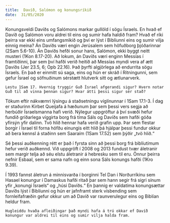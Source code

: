 ```yaml
---
title:  Davíð, Salómon og konungsríkið
date:  31/05/2020
---
```


Konungsveldi Davíðs og Salómons markar gullöld í sögu Ísraels. En hvað ef Davíð og Salómon voru aldrei til eins og sumir hafa haldið fram? Hvað ef ríki þeirra var ekki eins umfangsmikið og því er lýst í Biblíunni eins og sumir vilja einnig meina? Án Davíðs væri engin Jerúsalem sem höfuðborg þjóðarinnar (2Sam 5.6-10). Án Davíðs hefði sonur hans, Salómon, ekki byggt neitt musteri (1Kon 8.17-20). Að lokum, án Davíðs væri enginn Messías í framtíðinni, þar sem því hafði verið heitið að Messías myndi vera af ætt Davíðs (Jer 23.5, 6; Opb 22.16). Það þyrfti algjörlega að endurrita sögu Ísraels. En það er einmitt sú saga, eins og hún er skráð í Ritningunni, sem gefur Ísrael og söfnuðinum sérstætt hlutverk sitt og ætlunarverk.

`Lestu 1Sam 17. Hvernig tryggir Guð Ísrael afgerandi sigur? Hvern notar Guð til að vinna þennan sigur? Hvar átti þessi sigur sér stað?`

Tökum eftir nákvæmri lýsingu á staðsetningu víglínunnar í 1Sam 17.1-3. Í dag er staðurinn Kirbet Queijafa á hæðunum þar sem þessi vers segja að herbúðir Ísraelsmanna hafi verið. Nýlegur uppgröftur á því svæði hefur fundið gríðarlega víggirta borg frá tíma Sáls og Davíðs sem hafði góða yfirsýn yfir dalinn. Tvö hlið hennar hafa verið grafin upp. Þar sem flestar borgir í Ísrael til forna höfðu einungis eitt hlið þá hjálpar þessi fundur okkur að bera kennsl á staðinn sem Saaraím (1Sam 17.52) sem þýðir „tvö hlið.“

Sé þessi auðkenning rétt er það í fyrsta sinn að þessi borg frá biblíutímum hefur verið auðkennd. Við uppgröft í 2008 og 2013 fundust tvær áletranir sem margir telja að séu elstu áletranir á hebresku sem til eru. Önnur þeirra nefnir Esbaal, sem er sama nafn og einn sona Sáls konungs hafði (1Kro 9.39).

Í 1993 fannst áletrun á minnisvarða í borginni Tel Dan í Norðurríkinu sem Hasael konungur í Damaskus hafði ritað þar sem hann segir frá sigri sínum yfir „konungi Ísraels“ og „húsi Davíðs.“ En þannig er valdatíma konungsættar Davíðs lýst í Biblíunni og hún er jafnframt sterk vísbending sem fornleifafræðin gefur okkur um að Davíð var raunverulegur eins og Biblían heldur fram.

`Hugleiddu hvaða afleiðingar það myndi hafa á trú okkar ef Davíð konungur var aldrei til eins og sumir vilja halda fram.`